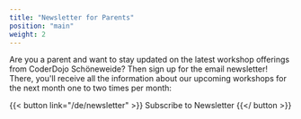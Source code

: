 ```yaml
---
title: "Newsletter for Parents"
position: "main"
weight: 2
---
```


Are you a parent and want to stay updated on the latest workshop offerings from CoderDojo Schöneweide? Then sign up for the email newsletter! There, you'll receive all the information about our upcoming workshops for the next month one to two times per month:

{{< button link="/de/newsletter" >}}
Subscribe to Newsletter
{{</ button >}}
